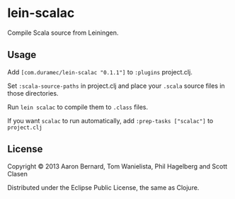 # lein-scalac

Compile Scala source from Leiningen.

## Usage

Add `[com.duramec/lein-scalac "0.1.1"]` to `:plugins` project.clj.

Set `:scala-source-paths` in project.clj and place your `.scala`
source files in those directories.

Run `lein scalac` to compile them to `.class` files.

If you want `scalac` to run automatically, add `:prep-tasks ["scalac"]`
to `project.clj`

## License

Copyright © 2013 Aaron Bernard, Tom Wanielista, Phil Hagelberg and Scott Clasen

Distributed under the Eclipse Public License, the same as Clojure.
